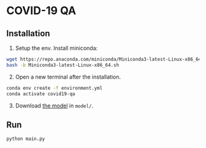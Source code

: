 # COVID-19 QA

## Installation

1. Setup the env. Install miniconda:

  ```bash
  wget https://repo.anaconda.com/miniconda/Miniconda3-latest-Linux-x86_64.sh
  bash -b Miniconda3-latest-Linux-x86_64.sh
  ```

2. Open a new terminal after the installation.

  ```bash
  conda env create -f environment.yml
  conda activate covid19-qa
  ```

3. Download [the model](https://drive.google.com/drive/folders/1K-eXgmXytoIELHI8Rq3_dP9BUujBQ9T2?usp=sharing) in `model/`.

## Run

```bash
python main.py
```
